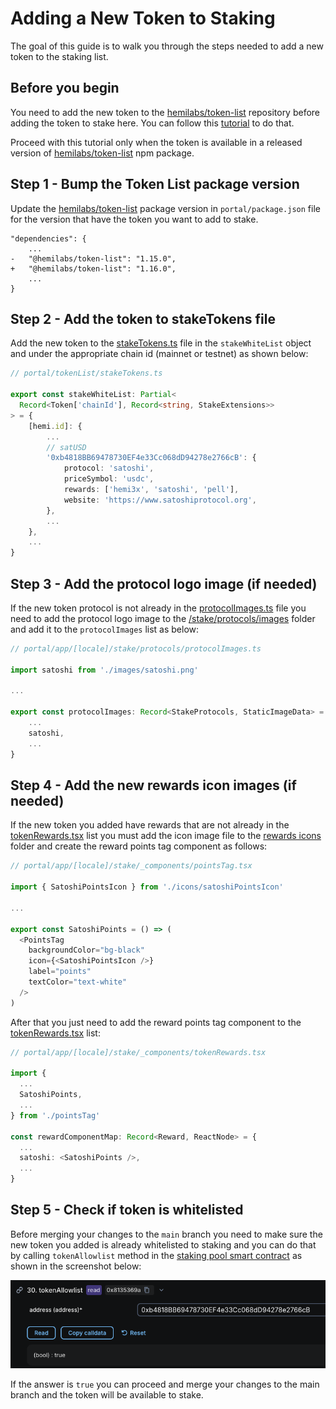 # Adding a New Token to Staking

The goal of this guide is to walk you through the steps needed to add a new token to the staking list.

## Before you begin

You need to add the new token to the [hemilabs/token-list](https://github.com/hemilabs/token-list) repository before adding the token to stake here. You can follow this [tutorial](https://github.com/hemilabs/token-list/blob/master/docs/add-new-token.md) to do that.

Proceed with this tutorial only when the token is available in a released version of [hemilabs/token-list](https://github.com/hemilabs/token-list/releases) npm package.

## Step 1 - Bump the Token List package version

Update the [hemilabs/token-list](https://github.com/hemilabs/token-list) package version in `portal/package.json` file for the version that have the token you want to add to stake.

```jsonc
"dependencies": {
    ...
-   "@hemilabs/token-list": "1.15.0",
+   "@hemilabs/token-list": "1.16.0",
    ...
}
```

## Step 2 - Add the token to stakeTokens file

Add the new token to the [stakeTokens.ts](../tokenList/stakeTokens.ts) file in the `stakeWhiteList` object and under the appropriate chain id (mainnet or testnet) as shown below:

```ts
// portal/tokenList/stakeTokens.ts

export const stakeWhiteList: Partial<
  Record<Token['chainId'], Record<string, StakeExtensions>>
> = {
    [hemi.id]: {
        ...
        // satUSD
        '0xb4818BB69478730EF4e33Cc068dD94278e2766cB': {
            protocol: 'satoshi',
            priceSymbol: 'usdc',
            rewards: ['hemi3x', 'satoshi', 'pell'],
            website: 'https://www.satoshiprotocol.org',
        },
        ...
    },
    ...
}
```

## Step 3 - Add the protocol logo image (if needed)

If the new token protocol is not already in the [protocolImages.ts](../app/[locale]/stake/protocols/protocolImages.ts) file you need to add the protocol logo image to the [/stake/protocols/images](../app/[locale]/stake/protocols/images) folder and add it to the `protocolImages` list as below:

```ts
// portal/app/[locale]/stake/protocols/protocolImages.ts

import satoshi from './images/satoshi.png'

...

export const protocolImages: Record<StakeProtocols, StaticImageData> = {
    ...
    satoshi,
    ...
}
```

## Step 4 - Add the new rewards icon images (if needed)

If the new token you added have rewards that are not already in the [tokenRewards.tsx](../app/[locale]/stake/_components/tokenRewards.tsx) list you must add the icon image file to the [rewards icons](../app/[locale]/stake/_components/icons) folder and create the reward points tag component as follows:

```ts
// portal/app/[locale]/stake/_components/pointsTag.tsx

import { SatoshiPointsIcon } from './icons/satoshiPointsIcon'

...

export const SatoshiPoints = () => (
  <PointsTag
    backgroundColor="bg-black"
    icon={<SatoshiPointsIcon />}
    label="points"
    textColor="text-white"
  />
)
```

After that you just need to add the reward points tag component to the [tokenRewards.tsx](../app/[locale]/stake/_components/tokenRewards.tsx) list:

```ts
// portal/app/[locale]/stake/_components/tokenRewards.tsx

import {
  ...
  SatoshiPoints,
  ...
} from './pointsTag'

const rewardComponentMap: Record<Reward, ReactNode> = {
  ...
  satoshi: <SatoshiPoints />,
  ...
}
```

## Step 5 - Check if token is whitelisted

Before merging your changes to the `main` branch you need to make sure the new token you added is already whitelisted to staking and you can do that by calling `tokenAllowlist` method in the [staking pool smart contract](https://explorer.hemi.xyz/address/0x4F5E928763CBFaF5fFD8907ebbB0DAbd5f78bA83) as shown in the screenshot below:

![Token Allowlist Call](./img/token-allowlist-call.png)

If the answer is `true` you can proceed and merge your changes to the main branch and the token will be available to stake.
